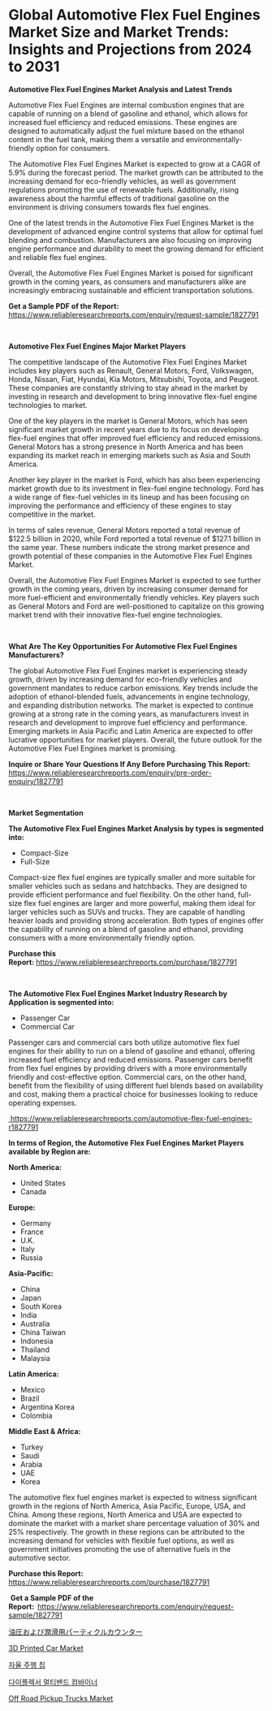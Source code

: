 <p><h1>Global Automotive Flex Fuel Engines Market Size and Market Trends: Insights and Projections from 2024 to 2031</h1></p><p><strong>Automotive Flex Fuel Engines Market Analysis and Latest Trends</strong></p>
<p><p>Automotive Flex Fuel Engines are internal combustion engines that are capable of running on a blend of gasoline and ethanol, which allows for increased fuel efficiency and reduced emissions. These engines are designed to automatically adjust the fuel mixture based on the ethanol content in the fuel tank, making them a versatile and environmentally-friendly option for consumers.</p><p>The Automotive Flex Fuel Engines Market is expected to grow at a CAGR of 5.9% during the forecast period. The market growth can be attributed to the increasing demand for eco-friendly vehicles, as well as government regulations promoting the use of renewable fuels. Additionally, rising awareness about the harmful effects of traditional gasoline on the environment is driving consumers towards flex fuel engines.</p><p>One of the latest trends in the Automotive Flex Fuel Engines Market is the development of advanced engine control systems that allow for optimal fuel blending and combustion. Manufacturers are also focusing on improving engine performance and durability to meet the growing demand for efficient and reliable flex fuel engines.</p><p>Overall, the Automotive Flex Fuel Engines Market is poised for significant growth in the coming years, as consumers and manufacturers alike are increasingly embracing sustainable and efficient transportation solutions.</p></p>
<p><strong>Get a Sample PDF of the Report:&nbsp;</strong> <a href="https://www.reliableresearchreports.com/enquiry/request-sample/1827791">https://www.reliableresearchreports.com/enquiry/request-sample/1827791</a></p>
<p>&nbsp;</p>
<p><strong>Automotive Flex Fuel Engines Major Market Players</strong></p>
<p><p>The competitive landscape of the Automotive Flex Fuel Engines Market includes key players such as Renault, General Motors, Ford, Volkswagen, Honda, Nissan, Fiat, Hyundai, Kia Motors, Mitsubishi, Toyota, and Peugeot. These companies are constantly striving to stay ahead in the market by investing in research and development to bring innovative flex-fuel engine technologies to market.</p><p>One of the key players in the market is General Motors, which has seen significant market growth in recent years due to its focus on developing flex-fuel engines that offer improved fuel efficiency and reduced emissions. General Motors has a strong presence in North America and has been expanding its market reach in emerging markets such as Asia and South America.</p><p>Another key player in the market is Ford, which has also been experiencing market growth due to its investment in flex-fuel engine technology. Ford has a wide range of flex-fuel vehicles in its lineup and has been focusing on improving the performance and efficiency of these engines to stay competitive in the market.</p><p>In terms of sales revenue, General Motors reported a total revenue of $122.5 billion in 2020, while Ford reported a total revenue of $127.1 billion in the same year. These numbers indicate the strong market presence and growth potential of these companies in the Automotive Flex Fuel Engines Market.</p><p>Overall, the Automotive Flex Fuel Engines Market is expected to see further growth in the coming years, driven by increasing consumer demand for more fuel-efficient and environmentally friendly vehicles. Key players such as General Motors and Ford are well-positioned to capitalize on this growing market trend with their innovative flex-fuel engine technologies.</p></p>
<p>&nbsp;</p>
<p><strong>What Are The Key Opportunities For Automotive Flex Fuel Engines Manufacturers?</strong></p>
<p><p>The global Automotive Flex Fuel Engines market is experiencing steady growth, driven by increasing demand for eco-friendly vehicles and government mandates to reduce carbon emissions. Key trends include the adoption of ethanol-blended fuels, advancements in engine technology, and expanding distribution networks. The market is expected to continue growing at a strong rate in the coming years, as manufacturers invest in research and development to improve fuel efficiency and performance. Emerging markets in Asia Pacific and Latin America are expected to offer lucrative opportunities for market players. Overall, the future outlook for the Automotive Flex Fuel Engines market is promising.</p></p>
<p><strong>Inquire or Share Your Questions If Any Before Purchasing This Report:</strong> <a href="https://www.reliableresearchreports.com/enquiry/pre-order-enquiry/1827791">https://www.reliableresearchreports.com/enquiry/pre-order-enquiry/1827791</a></p>
<p>&nbsp;</p>
<p><strong>Market Segmentation</strong></p>
<p><strong>The Automotive Flex Fuel Engines Market Analysis by types is segmented into:</strong></p>
<p><ul><li>Compact-Size</li><li>Full-Size</li></ul></p>
<p><p>Compact-size flex fuel engines are typically smaller and more suitable for smaller vehicles such as sedans and hatchbacks. They are designed to provide efficient performance and fuel flexibility. On the other hand, full-size flex fuel engines are larger and more powerful, making them ideal for larger vehicles such as SUVs and trucks. They are capable of handling heavier loads and providing strong acceleration. Both types of engines offer the capability of running on a blend of gasoline and ethanol, providing consumers with a more environmentally friendly option.</p></p>
<p><strong>Purchase this Report:&nbsp;</strong><a href="https://www.reliableresearchreports.com/purchase/1827791">https://www.reliableresearchreports.com/purchase/1827791</a></p>
<p>&nbsp;</p>
<p><strong>The Automotive Flex Fuel Engines Market Industry Research by Application is segmented into:</strong></p>
<p><ul><li>Passenger Car</li><li>Commercial Car</li></ul></p>
<p><p>Passenger cars and commercial cars both utilize automotive flex fuel engines for their ability to run on a blend of gasoline and ethanol, offering increased fuel efficiency and reduced emissions. Passenger cars benefit from flex fuel engines by providing drivers with a more environmentally friendly and cost-effective option. Commercial cars, on the other hand, benefit from the flexibility of using different fuel blends based on availability and cost, making them a practical choice for businesses looking to reduce operating expenses.</p></p>
<p><a href="https://www.reliableresearchreports.com/automotive-flex-fuel-engines-r1827791">&nbsp;https://www.reliableresearchreports.com/automotive-flex-fuel-engines-r1827791</a></p>
<p><strong>In terms of Region, the Automotive Flex Fuel Engines Market Players available by Region are:</strong></p>
<p>
    <p> <strong> North America: </strong>
        <ul>
            <li>United States</li>
            <li>Canada</li>
        </ul>
        </p> 
    <p> <strong> Europe: </strong>
        <ul>
            <li>Germany</li>
            <li>France</li>
            <li>U.K.</li>
            <li>Italy</li>
            <li>Russia</li>
        </ul>
        </p> 
    <p> <strong> Asia-Pacific: </strong>
        <ul>
            <li>China</li>
            <li>Japan</li>
            <li>South Korea</li>
            <li>India</li>
            <li>Australia</li>
            <li>China Taiwan</li>
            <li>Indonesia</li>
            <li>Thailand</li>
            <li>Malaysia</li>
        </ul>
        </p> 
    <p> <strong> Latin America: </strong>
        <ul>
            <li>Mexico</li>
            <li>Brazil</li>
            <li>Argentina Korea</li>
            <li>Colombia</li>
        </ul>
        </p> 
    <p> <strong> Middle East & Africa: </strong>
        <ul>
            <li>Turkey</li>
            <li>Saudi</li>
            <li>Arabia</li>
            <li>UAE</li>
            <li>Korea</li>
        </ul>
    </p>
    </p>
<p><p>The automotive flex fuel engines market is expected to witness significant growth in the regions of North America, Asia Pacific, Europe, USA, and China. Among these regions, North America and USA are expected to dominate the market with a market share percentage valuation of 30% and 25% respectively. The growth in these regions can be attributed to the increasing demand for vehicles with flexible fuel options, as well as government initiatives promoting the use of alternative fuels in the automotive sector.</p></p>
<p><strong>Purchase this Report: </strong><a href="https://www.reliableresearchreports.com/purchase/1827791">https://www.reliableresearchreports.com/purchase/1827791</a></p>
<p>&nbsp;<strong>Get a Sample PDF of the Report:&nbsp;&nbsp;</strong><a href="https://www.reliableresearchreports.com/enquiry/request-sample/1827791">https://www.reliableresearchreports.com/enquiry/request-sample/1827791</a></p>
<p><strong></strong></p>
<p><p><a href="https://github.com/ChloeConn27/Market-Research-Report-List-1/blob/main/7996688127930.md">油圧および潤滑用パーティクルカウンター</a></p><p><a href="https://github.com/rslnowrouzi/Market-Research-Report-List-1/blob/main/3d-printed-car-market.md">3D Printed Car Market</a></p><p><a href="https://github.com/JackieFauhey9089475/Market-Research-Report-List-2/blob/main/8790593115023.md">자율 주행 칩</a></p><p><a href="https://github.com/chupp85/Market-Research-Report-List-1/blob/main/9134331115024.md">다이플렉서 멀티밴드 컴바이너</a></p><p><a href="https://github.com/syaifulanwaramsyori/Market-Research-Report-List-1/blob/main/off-road-pickup-trucks-market.md">Off Road Pickup Trucks Market</a></p></p>